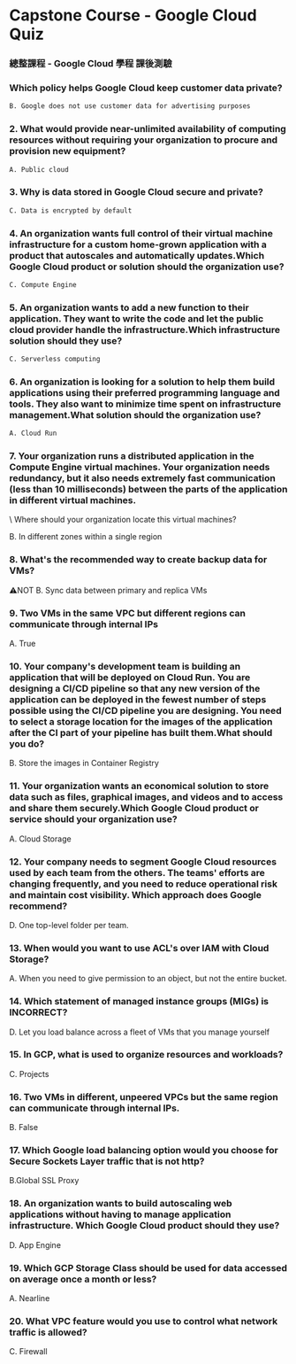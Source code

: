 # Capstone Course - Google Cloud Quiz 
### 總整課程 - Google Cloud 學程 課後測驗

### Which policy helps Google Cloud keep customer data private?
```bash
B. Google does not use customer data for advertising purposes
```

### 2. What would provide near-unlimited availability of computing resources without requiring your organization to procure and provision new equipment?
```bash
A. Public cloud
```

### 3. Why is data stored in Google Cloud secure and private?
```bash
C. Data is encrypted by default
```

### 4. An organization wants full control of their virtual machine infrastructure for a custom home-grown application with a product that autoscales and automatically updates.Which Google Cloud product or solution should the organization use?
```bash
C. Compute Engine
```

### 5. An organization wants to add a new function to their application. They want to write the code and let the public cloud provider handle the infrastructure.Which infrastructure solution should they use?
```bash
C. Serverless computing
```

### 6. An organization is looking for a solution to help them build applications using their preferred programming language and tools. They also want to minimize time spent on infrastructure management.What solution should the organization use?
```bash
A. Cloud Run
```

### 7. Your organization runs a distributed application in the Compute Engine virtual machines. Your organization needs redundancy, but it also needs extremely fast communication (less than 10 milliseconds) between the parts of the application in different virtual machines. 
\ Where should your organization locate this virtual machines?

B. In different zones within a single region

### 8. What's the recommended way to create backup data for VMs?
⚠️NOT B. Sync data between primary and replica VMs

### 9. Two VMs in the same VPC but different regions can communicate through internal IPs
A. True

### 10. Your company's development team is building an application that will be deployed on Cloud Run. You are designing a CI/CD pipeline so that any new version of the application can be deployed in the fewest number of steps possible using the CI/CD pipeline you are designing. You need to select a storage location for the images of the application after the CI part of your pipeline has built them.What should you do?

B. Store the images in Container Registry

### 11. Your organization wants an economical solution to store data such as files, graphical images, and videos and to access and share them securely.Which Google Cloud product or service should your organization use?

A. Cloud Storage

### 12. Your company needs to segment Google Cloud resources used by each team from the others. The teams' efforts are changing frequently, and you need to reduce operational risk and maintain cost visibility. Which approach does Google recommend?
D. One top-level folder per team.

### 13. When would you want to use ACL's over IAM with Cloud Storage?
A. When you need to give permission to an object, but not the entire bucket.

### 14. Which statement of managed instance groups (MIGs) is INCORRECT?
D. Let you load balance across a fleet of VMs that you manage yourself


### 15. In GCP, what is used to organize resources and workloads? 
C. Projects

### 16. Two VMs in different, unpeered VPCs but the same region can communicate through internal IPs.
B. False

### 17. Which Google load balancing option would you choose for Secure Sockets Layer traffic that is not http?
B.Global SSL Proxy

### 18. An organization wants to build autoscaling web applications without having to manage application infrastructure. Which Google Cloud product should they use?
D. App Engine

### 19. Which GCP Storage Class should be used for data accessed on average once a month or less?
A. Nearline

### 20. What VPC feature would you use to control what network traffic is allowed?
C. Firewall

